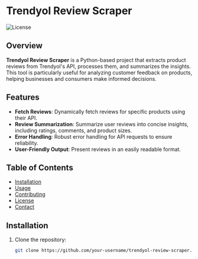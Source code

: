 # Trendyol Review Scraper

![License](https://img.shields.io/badge/license-MIT-blue.svg)

## Overview

**Trendyol Review Scraper** is a Python-based project that extracts product reviews from Trendyol's API, processes them, and summarizes the insights. This tool is particularly useful for analyzing customer feedback on products, helping businesses and consumers make informed decisions.

## Features

- **Fetch Reviews**: Dynamically fetch reviews for specific products using their API.
- **Review Summarization**: Summarize user reviews into concise insights, including ratings, comments, and product sizes.
- **Error Handling**: Robust error handling for API requests to ensure reliability.
- **User-Friendly Output**: Present reviews in an easily readable format.

## Table of Contents

- [Installation](#installation)
- [Usage](#usage)
- [Contributing](#contributing)
- [License](#license)
- [Contact](#contact)

## Installation

1. Clone the repository:
   ```bash
   git clone https://github.com/your-username/trendyol-review-scraper.git
